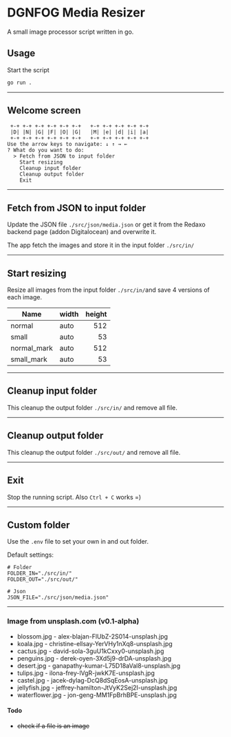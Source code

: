 # DGNFOG Media Resizer

A small image processor script written in go.

## Usage

Start the script
```bash
go run .
```

---
## Welcome screen
```
 +-+ +-+ +-+ +-+ +-+ +-+   +-+ +-+ +-+ +-+ +-+
 |D| |N| |G| |F| |O| |G|   |M| |e| |d| |i| |a|
 +-+ +-+ +-+ +-+ +-+ +-+   +-+ +-+ +-+ +-+ +-+
Use the arrow keys to navigate: ↓ ↑ → ←
? What do you want to do:
  > Fetch from JSON to input folder
    Start resizing
    Cleanup input folder
    Cleanup output folder
    Exit
```

---
## Fetch from JSON to input folder
Update the JSON file `./src/json/media.json` or get it from the Redaxo backend page (addon Digitalocean) and overwrite it.

The app fetch the images and store it in the input folder `./src/in/`

---
## Start resizing
Resize all images from the input folder `./src/in/`and save 4 versions of each image.

Name | width | height
--- | --- | ---:
normal | auto | 512
small | auto | 53
normal_mark | auto | 512
small_mark | auto | 53

---
## Cleanup input folder
This cleanup the output folder `./src/in/` and remove all file.

---
## Cleanup output folder
This cleanup the output folder `./src/out/` and remove all file.

---
## Exit
Stop the running script. Also `Ctrl + C` works =)

---
## Custom folder
Use the `.env` file to set your own in and out folder.

Default settings:
```
# Folder
FOLDER_IN="./src/in/" 
FOLDER_OUT="./src/out/"

# Json
JSON_FILE="./src/json/media.json"
```

---
### Image from unsplash.com (v0.1-alpha)
* blossom.jpg - alex-blajan-FlUbZ-2S014-unsplash.jpg
* koala.jpg - christine-ellsay-YerVHy1nXq8-unsplash.jpg
* cactus.jpg - david-sola-3guU1kCxxy0-unsplash.jpg
* penguins.jpg - derek-oyen-3Xd5j9-drDA-unsplash.jpg
* desert.jpg - ganapathy-kumar-L75D18aVal8-unsplash.jpg
* tulips.jpg - ilona-frey-lVgR-jwkK7E-unsplash.jpg
* castel.jpg - jacek-dylag-DcQ8dSqEosA-unsplash.jpg
* jellyfish.jpg - jeffrey-hamilton-JtVyK2Sej2I-unsplash.jpg
* waterflower.jpg - jon-geng-MM1FpBrhBPE-unsplash.jpg

#### Todo
* ~~check if a file is an image~~